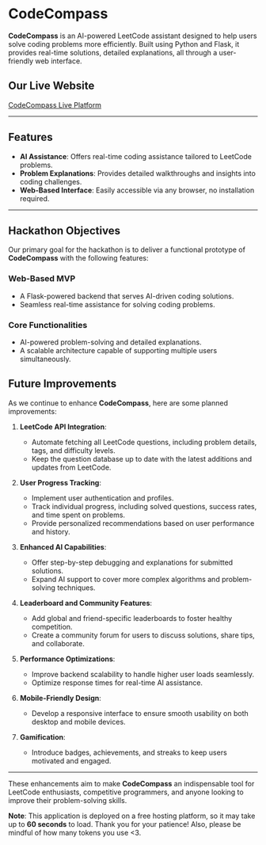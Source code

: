 # CodeCompass

**CodeCompass** is an AI-powered LeetCode assistant designed to help users solve coding problems more efficiently. Built using Python and Flask, it provides real-time solutions, detailed explanations, all through a user-friendly web interface.

## Our Live Website

[CodeCompass Live Platform](https://codecompass-17r4.onrender.com)

---

## Features

- **AI Assistance**: Offers real-time coding assistance tailored to LeetCode problems.
- **Problem Explanations**: Provides detailed walkthroughs and insights into coding challenges.
- **Web-Based Interface**: Easily accessible via any browser, no installation required.

---

## Hackathon Objectives

Our primary goal for the hackathon is to deliver a functional prototype of **CodeCompass** with the following features:

### Web-Based MVP

- A Flask-powered backend that serves AI-driven coding solutions.
- Seamless real-time assistance for solving coding problems.

### Core Functionalities

- AI-powered problem-solving and detailed explanations.
- A scalable architecture capable of supporting multiple users simultaneously.


## Future Improvements

As we continue to enhance **CodeCompass**, here are some planned improvements:

1. **LeetCode API Integration**:
   - Automate fetching all LeetCode questions, including problem details, tags, and difficulty levels.
   - Keep the question database up to date with the latest additions and updates from LeetCode.

2. **User Progress Tracking**:
   - Implement user authentication and profiles.
   - Track individual progress, including solved questions, success rates, and time spent on problems.
   - Provide personalized recommendations based on user performance and history.

3. **Enhanced AI Capabilities**:
   - Offer step-by-step debugging and explanations for submitted solutions.
   - Expand AI support to cover more complex algorithms and problem-solving techniques.

4. **Leaderboard and Community Features**:
   - Add global and friend-specific leaderboards to foster healthy competition.
   - Create a community forum for users to discuss solutions, share tips, and collaborate.

5. **Performance Optimizations**:
   - Improve backend scalability to handle higher user loads seamlessly.
   - Optimize response times for real-time AI assistance.

6. **Mobile-Friendly Design**:
   - Develop a responsive interface to ensure smooth usability on both desktop and mobile devices.

7. **Gamification**:
   - Introduce badges, achievements, and streaks to keep users motivated and engaged.

---

These enhancements aim to make **CodeCompass** an indispensable tool for LeetCode enthusiasts, competitive programmers, and anyone looking to improve their problem-solving skills.

**Note**: This application is deployed on a free hosting platform, so it may take up to **60 seconds** to load. Thank you for your patience! Also, please be mindful of how many tokens you use <3.
